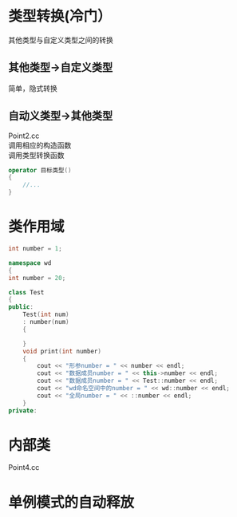 # 类型转换(冷门）
其他类型与自定义类型之间的转换  
## 其他类型->自定义类型 
简单，隐式转换  
## 自动义类型->其他类型
Point2.cc  
调用相应的构造函数  
调用类型转换函数  
```cpp
operator 目标类型()
{
    //...
}
```
# 类作用域
```cpp
int number = 1;

namespace wd
{
int number = 20;

class Test
{
public:
    Test(int num)
    : number(num)
    {

    }
    void print(int number)
    {
        cout << "形参number = " << number << endl;
        cout << "数据成员number = " << this->number << endl;
        cout << "数据成员number = " << Test::number << endl;
        cout << "wd命名空间中的number = " << wd::number << endl;
        cout << "全局number = " << ::number << endl;
    }
private:
```
# 内部类
Point4.cc  
# 单例模式的自动释放






















